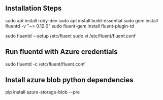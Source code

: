 ## Installation Steps
sudo apt install ruby-dev
sudo apt install build-essential
sudo gem install fluentd -v "~> 0.12.0"
sudo fluent-gem install fluent-plugin-td

sudo fluentd --setup /etc/fluent
sudo vi /etc/fluent/fluent.conf



## Run fluentd with Azure credentials

sudo fluentd -c /etc/fluent/fluent.conf


## Install azure blob python dependencies

pip install azure-storage-blob --pre
